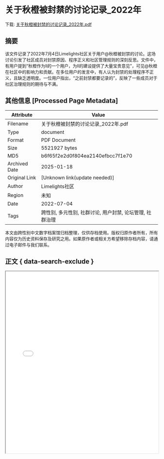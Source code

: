 # 关于秋橙被封禁的讨论记录_2022年

<!-- tcd_download_link -->
下载: <a href="../关于秋橙被封禁的讨论记录_2022年.pdf" download>关于秋橙被封禁的讨论记录_2022年.pdf</a>
<!-- tcd_download_link_end -->

## 摘要

<!-- tcd_abstract -->
该文件记录了2022年7月4日Limelights社区关于用户@秋橙被封禁的讨论。这场讨论引发了社区成员对封禁原因、程序正义和社区管理规则的深刻反思。文件中，有用户提到“秋橙作为ll的一个用户，为ll的建设提供了大量宝贵意见”，可见@秋橙在社区中的影响力和贡献。在多位用户的发言中，有人认为封禁的处理程序不正义，且缺乏透明度。一位用户指出，“之前封禁都要记录的”，反映了一些成员对于社区治理规则的期待与不满。

<!-- tcd_abstract_end -->

## 其他信息 [Processed Page Metadata]

| Attribute       | Value                                  |
|-----------------|----------------------------------------|
| Filename        | 关于秋橙被封禁的讨论记录_2022年.pdf                             |
| Type            | document                                 |
| Format          | PDF Document                               |
| Size            | 5521927 bytes                           |
| MD5             | b6f65f2e2d0f804ea2140efbcc7f1e70                                  |
| Archived Date   | 2025-01-18                             |
| Original Link   | [Unknown link(update needed)]                         |
| Author          | Limelights社区                               |
| Region          | 未知                               |
| Date            | 2022-07-04                                 |
| Tags            | 跨性别, 多元性别, 社群讨论, 用户封禁, 论坛管理, 社群治理                                 |

本文由跨性别中文数字档案馆归档整理，仅供存档使用。版权归原作者所有，所有内容仅为历史资料保存及研究之用。如果原作者或相关方希望移除存档内容，请通过电子邮件与我们联系。

## 正文 { data-search-exclude }

<!-- tcd_main_text -->
<iframe src="../关于秋橙被封禁的讨论记录_2022年.pdf" width="100%" height="600px">
    <p>无法显示PDF，请下载查看。</p>
</iframe>
<!-- tcd_main_text_end -->

